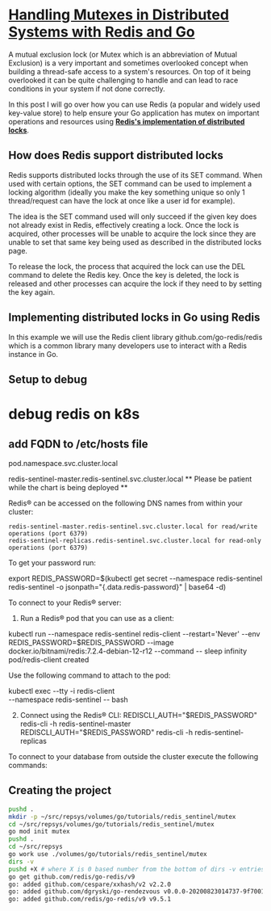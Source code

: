 # **[Handling Mutexes in Distributed Systems with Redis and Go](https://dev.to/jdvert/handling-mutexes-in-distributed-systems-with-redis-and-go-5g0d)**

A mutual exclusion lock (or Mutex which is an abbreviation of Mutual Exclusion) is a very important and sometimes overlooked concept when building a thread-safe access to a system's resources. On top of it being overlooked it can be quite challenging to handle and can lead to race conditions in your system if not done correctly.

In this post I will go over how you can use Redis (a popular and widely used key-value store) to help ensure your Go application has mutex on important operations and resources using **[Redis's implementation of distributed locks](https://redis.io/docs/manual/patterns/distributed-locks/)**.

## How does Redis support distributed locks

Redis supports distributed locks through the use of its SET command. When used with certain options, the SET command can be used to implement a locking algorithm (ideally you make the key something unique so only 1 thread/request can have the lock at once like a user id for example).

The idea is the SET command used will only succeed if the given key does not already exist in Redis, effectively creating a lock. Once the lock is acquired, other processes will be unable to acquire the lock since they are unable to set that same key being used as described in the distributed locks page.

To release the lock, the process that acquired the lock can use the DEL command to delete the Redis key. Once the key is deleted, the lock is released and other processes can acquire the lock if they need to by setting the key again.

## Implementing distributed locks in Go using Redis

In this example we will use the Redis client library github.com/go-redis/redis which is a common library many developers use to interact with a Redis instance in Go.

## Setup to debug

# debug redis on k8s

## add FQDN to /etc/hosts file

pod.namespace.svc.cluster.local

redis-sentinel-master.redis-sentinel.svc.cluster.local
** Please be patient while the chart is being deployed **

Redis&reg; can be accessed on the following DNS names from within your cluster:

    redis-sentinel-master.redis-sentinel.svc.cluster.local for read/write operations (port 6379)
    redis-sentinel-replicas.redis-sentinel.svc.cluster.local for read-only operations (port 6379)



To get your password run:

export REDIS_PASSWORD=$(kubectl get secret --namespace redis-sentinel redis-sentinel -o jsonpath="{.data.redis-password}" | base64 -d)

To connect to your Redis&reg; server:

1. Run a Redis&reg; pod that you can use as a client:

kubectl run --namespace redis-sentinel redis-client --restart='Never'  --env REDIS_PASSWORD=$REDIS_PASSWORD  --image docker.io/bitnami/redis:7.2.4-debian-12-r12 --command -- sleep infinity
pod/redis-client created

Use the following command to attach to the pod:

kubectl exec --tty -i redis-client \
   --namespace redis-sentinel -- bash

2. Connect using the Redis&reg; CLI:
REDISCLI_AUTH="$REDIS_PASSWORD" redis-cli -h redis-sentinel-master
REDISCLI_AUTH="$REDIS_PASSWORD" redis-cli -h redis-sentinel-replicas

To connect to your database from outside the cluster execute the following commands:

## Creating the project

```bash
pushd .
mkdir -p ~/src/repsys/volumes/go/tutorials/redis_sentinel/mutex
cd ~/src/repsys/volumes/go/tutorials/redis_sentinel/mutex
go mod init mutex
pushd .
cd ~/src/repsys
go work use ./volumes/go/tutorials/redis_sentinel/mutex
dirs -v
pushd +X # where X is 0 based number from the bottom of dirs -v entries
go get github.com/redis/go-redis/v9
go: added github.com/cespare/xxhash/v2 v2.2.0
go: added github.com/dgryski/go-rendezvous v0.0.0-20200823014737-9f7001d12a5f
go: added github.com/redis/go-redis/v9 v9.5.1

```
